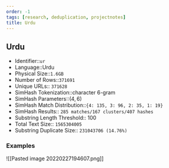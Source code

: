 ```yaml
---
order: -1
tags: [research, deduplication, projectnotes]
title: Urdu
---
```


## Urdu

- Identifier::`ur`
- Language::Urdu
- Physical Size::`1.6GB`
- Number of Rows::`371691`
- Unique URLs:: `371628`
- SimHash Tokenization::character 6-gram
- SimHash Parameters::$(4,6)$
- SimHash Match Distribution::`{4: 135, 3: 96, 2: 35, 1: 19}`
- SimHash Results:: `285 matches/167 clusters/407 hashes`
- Substring Length Threshold:: $100$
- Total Text Size:: `1565304005`
- Substring Duplicate Size:: `231043706 (14.76%)`

### Examples

![[Pasted image 20220227194607.png]]